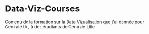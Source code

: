 # Data-Viz-Courses
Contenu de la formation sur la Data Vizualisation que j'ai donnée pour Centrale IA , à des étudiants de Centrale Lille
